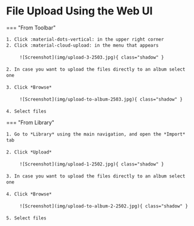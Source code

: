 # File Upload Using the Web UI #

=== "From Toolbar"

    1. Click :material-dots-vertical: in the upper right corner
    2. Click :material-cloud-upload: in the menu that appears

         ![Screenshot](img/upload-3-2503.jpg){ class="shadow" }

    2. In case you want to upload the files directly to an album select one

    3. Click *Browse*

         ![Screenshot](img/upload-to-album-2503.jpg){ class="shadow" }

    4. Select files



=== "From Library"

    1. Go to *Library* using the main navigation, and open the *Import* tab

    2. Click *Upload*

         ![Screenshot](img/upload-1-2502.jpg){ class="shadow" }

    3. In case you want to upload the files directly to an album select one

    4. Click *Browse*

         ![Screenshot](img/upload-to-album-2-2502.jpg){ class="shadow" }

    5. Select files

